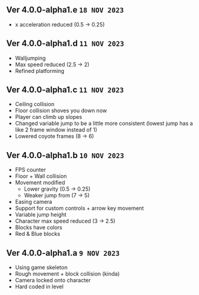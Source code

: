 ## Ver 4.0.0-alpha1.e `18 NOV 2023`
- x acceleration reduced (0.5 -> 0.25)

## Ver 4.0.0-alpha1.d `11 NOV 2023`
- Walljumping
- Max speed reduced (2.5 -> 2)
- Refined platforming

## Ver 4.0.0-alpha1.c `11 NOV 2023`
- Ceiling collision
- Floor collision shoves you down now
- Player can climb up slopes
- Changed variable jump to be a little more consistent (lowest jump has a like 2 frame window instead of 1)
- Lowered coyote frames (8 -> 6)

## Ver 4.0.0-alpha1.b `10 NOV 2023`
- FPS counter
- Floor + Wall collision
- Movement modified
  - Lower gravity (0.5 -> 0.25)
  - Weaker jump from (7 -> 5)
- Easing camera
- Support for custom controls + arrow key movement
- Variable jump height
- Character max speed reduced (3 -> 2.5)
- Blocks have colors
- Red & Blue blocks

## Ver 4.0.0-alpha1.a `9 NOV 2023`
- Using game skeleton
- Rough movement + block collision (kinda)
- Camera locked onto character
- Hard coded in level